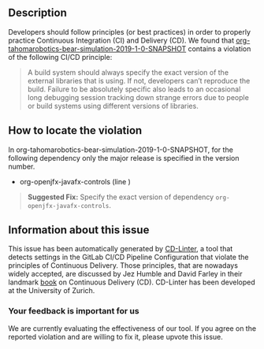 
## Description
Developers should follow principles (or best practices) in order to properly practice Continuous Integration (CI) and Delivery (CD).
We found that [org-tahomarobotics-bear-simulation-2019-1-0-SNAPSHOT](https://gitlab.com/tahoma-robotics/bear-simulation/blob/master/.gitlab-ci.yml) contains a violation of the following CI/CD principle:

> A build system should always specify the exact version of the external libraries that is using.
If not, developers can’t reproduce the build. Failure to be absolutely specific also leads to an occasional long debugging session tracking down strange errors due to people or build systems using different versions of libraries.

## How to locate the violation

In org-tahomarobotics-bear-simulation-2019-1-0-SNAPSHOT, for the following dependency only the major release is specified in the version number.

* org-openjfx-javafx-controls (line )

> **Suggested Fix:** Specify the exact version of dependency `org-openjfx-javafx-controls`.

## Information about this issue

This issue has been automatically generated by [CD-Linter](https://gitlab.com/Jancso/configuration-analytics), a tool that detects settings in the GitLab CI/CD Pipeline Configuration that violate the principles of Continuous Delivery. Those principles, that are nowadays widely accepted, are discussed by Jez Humble and David Farley in their landmark [book](https://www.oreilly.com/library/view/continuous-delivery-reliable/9780321670250/) on Continuous Delivery (CD). CD-Linter has been developed at the University of Zurich.

### Your feedback is important for us
We are currently evaluating the effectiveness of our tool. If you agree on the reported violation and are willing to fix it, please upvote this issue.